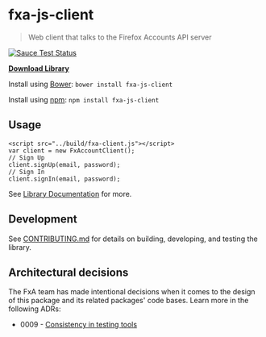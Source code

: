 # fxa-js-client

> Web client that talks to the Firefox Accounts API server

[![Sauce Test Status](https://saucelabs.com/browser-matrix/fxa-client.svg)](https://saucelabs.com/u/fxa-client)

[**Download Library**](https://github.com/mozilla/fxa-js-client/releases)

Install using [Bower](http://bower.io/): `bower install fxa-js-client`

Install using [npm](http://npmjs.org/): `npm install fxa-js-client`

## Usage

```
<script src="../build/fxa-client.js"></script>
var client = new FxAccountClient();
// Sign Up
client.signUp(email, password);
// Sign In
client.signIn(email, password);
```

See [Library Documentation](http://mozilla.github.io/fxa-js-client/classes/FxAccountClient.html) for more.

## Development

See [CONTRIBUTING.md](CONTRIBUTING.md) for details on building, developing, and testing the library.

## Architectural decisions

The FxA team has made intentional decisions when it comes to the design of this package and its related packages' code bases. Learn more in the following ADRs:

- 0009 - [Consistency in testing tools](https://github.com/mozilla/fxa/blob/master/docs/adr/0009-testing-stacks.md)
